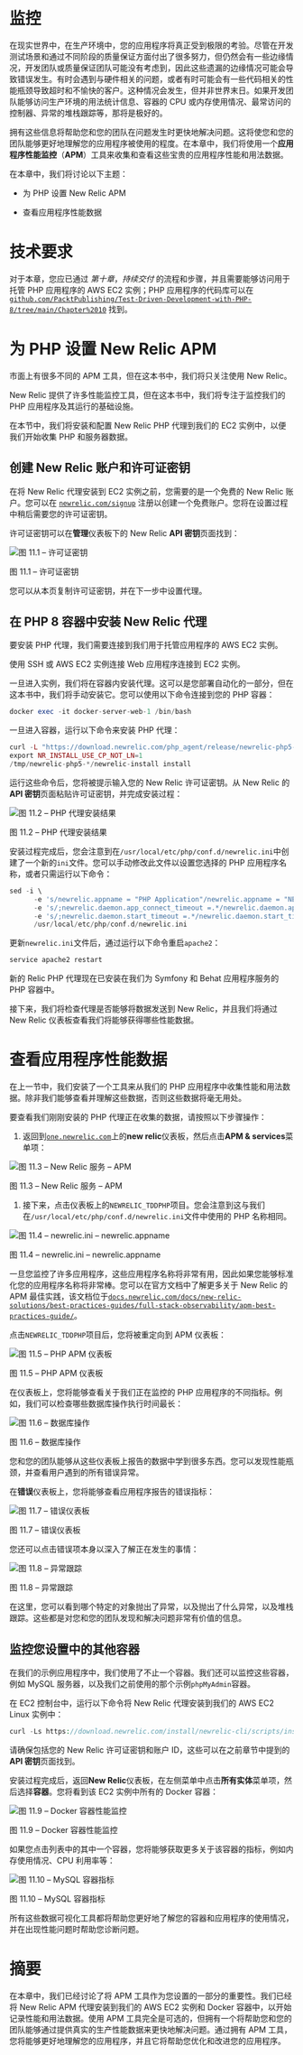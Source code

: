 

# 监控

在现实世界中，在生产环境中，您的应用程序将真正受到极限的考验。尽管在开发测试场景和通过不同阶段的质量保证方面付出了很多努力，但仍然会有一些边缘情况，开发团队或质量保证团队可能没有考虑到，因此这些遗漏的边缘情况可能会导致错误发生。有时会遇到与硬件相关的问题，或者有时可能会有一些代码相关的性能瓶颈导致超时和不愉快的客户。这种情况会发生，但并非世界末日。如果开发团队能够访问生产环境的用法统计信息、容器的 CPU 或内存使用情况、最常访问的控制器、异常的堆栈跟踪等，那将是极好的。

拥有这些信息将帮助您和您的团队在问题发生时更快地解决问题。这将使您和您的团队能够更好地理解您的应用程序被使用的程度。在本章中，我们将使用一个**应用程序性能监控**（**APM**）工具来收集和查看这些宝贵的应用程序性能和用法数据。

在本章中，我们将讨论以下主题：

+   为 PHP 设置 New Relic APM

+   查看应用程序性能数据

# 技术要求

对于本章，您应已通过 *第十章*，*持续交付* 的流程和步骤，并且需要能够访问用于托管 PHP 应用程序的 AWS EC2 实例；PHP 应用程序的代码库可以在 [`github.com/PacktPublishing/Test-Driven-Development-with-PHP-8/tree/main/Chapter%2010`](https://github.com/PacktPublishing/Test-Driven-Development-with-PHP-8/tree/main/Chapter%2010) 找到。

# 为 PHP 设置 New Relic APM

市面上有很多不同的 APM 工具，但在这本书中，我们将只关注使用 New Relic。

New Relic 提供了许多性能监控工具，但在这本书中，我们将专注于监控我们的 PHP 应用程序及其运行的基础设施。

在本节中，我们将安装和配置 New Relic PHP 代理到我们的 EC2 实例中，以便我们开始收集 PHP 和服务器数据。

## 创建 New Relic 账户和许可证密钥

在将 New Relic 代理安装到 EC2 实例之前，您需要的是一个免费的 New Relic 账户。您可以在 [`newrelic.com/signup`](https://newrelic.com/signup) 注册以创建一个免费账户。您将在设置过程中稍后需要您的许可证密钥。

许可证密钥可以在**管理**仪表板下的 New Relic **API 密钥**页面找到：

![图 11.1 – 许可证密钥](img/Figure_11.01_B18318.jpg)

图 11.1 – 许可证密钥

您可以从本页复制许可证密钥，并在下一步中设置代理。

## 在 PHP 8 容器中安装 New Relic 代理

要安装 PHP 代理，我们需要连接到我们用于托管应用程序的 AWS EC2 实例。

使用 SSH 或 AWS EC2 实例连接 Web 应用程序连接到 EC2 实例。

一旦进入实例，我们将在容器内安装代理。这可以是您部署自动化的一部分，但在这本书中，我们将手动安装它。您可以使用以下命令连接到您的 PHP 容器：

```php
docker exec -it docker-server-web-1 /bin/bash
```

一旦进入容器，运行以下命令来安装 PHP 代理：

```php
curl -L "https://download.newrelic.com/php_agent/release/newrelic-php5-10.2.0.314-linux.tar.gz" | tar -C /tmp -zx
export NR_INSTALL_USE_CP_NOT_LN=1
/tmp/newrelic-php5-*/newrelic-install install
```

运行这些命令后，您将被提示输入您的 New Relic 许可证密钥。从 New Relic 的**API 密钥**页面粘贴许可证密钥，并完成安装过程：

![图 11.2 – PHP 代理安装结果](img/Figure_11.02_B18318.jpg)

图 11.2 – PHP 代理安装结果

安装过程完成后，您会注意到在`/usr/local/etc/php/conf.d/newrelic.ini`中创建了一个新的`ini`文件。您可以手动修改此文件以设置您选择的 PHP 应用程序名称，或者只需运行以下命令：

```php
sed -i \
      -e 's/newrelic.appname = "PHP Application"/newrelic.appname = "NEWRELIC_TDDPHP"/' \
      -e 's/;newrelic.daemon.app_connect_timeout =.*/newrelic.daemon.app_connect_timeout=15s/' \
      -e 's/;newrelic.daemon.start_timeout =.*/newrelic.daemon.start_timeout=5s/' \
      /usr/local/etc/php/conf.d/newrelic.ini
```

更新`newrelic.ini`文件后，通过运行以下命令重启`apache2`：

```php
service apache2 restart
```

新的 Relic PHP 代理现在已安装在我们为 Symfony 和 Behat 应用程序服务的 PHP 容器中。

接下来，我们将检查代理是否能够将数据发送到 New Relic，并且我们将通过 New Relic 仪表板查看我们将能够获得哪些性能数据。

# 查看应用程序性能数据

在上一节中，我们安装了一个工具来从我们的 PHP 应用程序中收集性能和用法数据。除非我们能够查看并理解这些数据，否则这些数据将毫无用处。

要查看我们刚刚安装的 PHP 代理正在收集的数据，请按照以下步骤操作：

1.  返回到[`one.newrelic.com`](https://one.newrelic.com)上的**new relic**仪表板，然后点击**APM & services**菜单项：

![图 11.3 – New Relic 服务 – APM](img/Figure_11.03_B18318.jpg)

图 11.3 – New Relic 服务 – APM

1.  接下来，点击仪表板上的`NEWRELIC_TDDPHP`项目。您会注意到这与我们在`/usr/local/etc/php/conf.d/newrelic.ini`文件中使用的 PHP 名称相同。

![图 11.4 – newrelic.ini – newrelic.appname](img/Figure_11.04_B18318.jpg)

图 11.4 – newrelic.ini – newrelic.appname

一旦您监控了许多应用程序，这些应用程序名称将非常有用，因此如果您能够标准化您的应用程序名称将非常棒。您可以在官方文档中了解更多关于 New Relic 的 APM 最佳实践，该文档位于[`docs.newrelic.com/docs/new-relic-solutions/best-practices-guides/full-stack-observability/apm-best-practices-guide/`](https://docs.newrelic.com/docs/new-relic-solutions/best-practices-guides/full-stack-observability/apm-best-practices-guide/)。

点击`NEWRELIC_TDDPHP`项目后，您将被重定向到 APM 仪表板：

![图 11.5 – PHP APM 仪表板](img/Figure_11.05_B18318.jpg)

图 11.5 – PHP APM 仪表板

在仪表板上，您将能够查看关于我们正在监控的 PHP 应用程序的不同指标。例如，我们可以检查哪些数据库操作执行时间最长：

![图 11.6 – 数据库操作](img/Figure_11.06_B18318.jpg)

图 11.6 – 数据库操作

您和您的团队能够从这些仪表板上报告的数据中学到很多东西。您可以发现性能瓶颈，并查看用户遇到的所有错误异常。

在**错误**仪表板上，您将能够查看应用程序报告的错误指标：

![图 11.7 – 错误仪表板](img/Figure_11.07_B18318.jpg)

图 11.7 – 错误仪表板

您还可以点击错误项本身以深入了解正在发生的事情：

![图 11.8 – 异常跟踪](img/Figure_11.08_B18318.jpg)

图 11.8 – 异常跟踪

在这里，您可以看到哪个特定的对象抛出了异常，以及抛出了什么异常，以及堆栈跟踪。这些都是对您和您的团队发现和解决问题非常有价值的信息。

## 监控您设置中的其他容器

在我们的示例应用程序中，我们使用了不止一个容器。我们还可以监控这些容器，例如 MySQL 服务器，以及我们之前使用的那个示例`phpMyAdmin`容器。

在 EC2 控制台中，运行以下命令将 New Relic 代理安装到我们的 AWS EC2 Linux 实例中：

```php
curl -Ls https://download.newrelic.com/install/newrelic-cli/scripts/install.sh | bash && sudo NEW_RELIC_API_KEY=<your licence key> NEW_RELIC_ACCOUNT_ID=<your account id> /usr/local/bin/newrelic install -n logs-integration
```

请确保包括您的 New Relic 许可证密钥和账户 ID，这些可以在之前章节中提到的**API 密钥**页面找到。

安装过程完成后，返回**New Relic**仪表板，在左侧菜单中点击**所有实体**菜单项，然后选择**容器**。您将看到该 EC2 实例中所有的 Docker 容器：

![图 11.9 – Docker 容器性能监控](img/Figure_11.09_B18318.jpg)

图 11.9 – Docker 容器性能监控

如果您点击列表中的其中一个容器，您将能够获取更多关于该容器的指标，例如内存使用情况、CPU 利用率等：

![图 11.10 – MySQL 容器指标](img/Figure_11.10_B18318.jpg)

图 11.10 – MySQL 容器指标

所有这些数据可视化工具都将帮助您更好地了解您的容器和应用程序的使用情况，并在出现性能问题时帮助您诊断问题。

# 摘要

在本章中，我们已经讨论了将 APM 工具作为您设置的一部分的重要性。我们已经将 New Relic APM 代理安装到我们的 AWS EC2 实例和 Docker 容器中，以开始记录性能和用法数据。使用 APM 工具完全是可选的，但拥有一个将帮助您和您的团队能够通过提供真实的生产性能数据来更快地解决问题。通过拥有 APM 工具，您将能够更好地理解您的应用程序，并且它将帮助您优化和改进您的应用程序。
